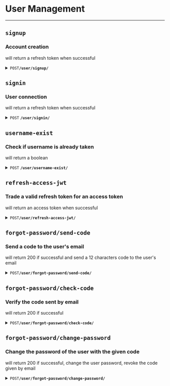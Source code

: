 # User Management

--------------------------------------------------------------------------------

## `signup`

### Account creation

will return a refresh token when successful

<details>
 <summary><code>POST</code><code><b>/user/signup/</b></code></summary>

### Parameters

#### Body
all fields are mandatory
- Username must be unique and between 1 and 20 characters long
- Email must be unique and between 1 and 50 characters long
- Password must be between 8 and 50 characters long and contain at least one uppercase letter, one digit and one special character
> ``` javascript
> {
>     "username": "Aurel",
>     "email": "alevra@student.42lyon.fr",
>     "password": "Validpass42*"
> }
> ```

#### Responses

> | http code | content-type       | response                                             |
> |-----------|--------------------|------------------------------------------------------|
> | `201`     | `application/json` | `{"refresh_token": "eyJhbGci.."}`                    |
> | `401`     | `application/json` | `{"errors": ["AAA", "BBB", "..."]}`                  |
> | `500`     | `application/json` | `{"errors": ['An unexpected error occurred : ...']}` |

>errors can be combined

> errors can be :
> - Username empty
> - Username already taken
> - Username length {len(username)} > 20
> - 
> - Email empty
> - Email length {len(email)} > 50
> - Email missing @
> - Email missing "." character
> - Email contains more than one @ character

> - Password empty
> - Password length {len(password)} < 8
> - Password missing uppercase character
> - Password missing digit
> - Password missing special character

> - Invalid JSON format in the request body
> - An unexpected error occurred
</details>


## `signin`

### User connection

will return a refresh token when successful

<details>
 <summary><code>POST</code> <code><b>/user/signin/</b></code></summary>

### Parameters

#### Body

all fields are mandatory

> ``` javascript
> {
>     "username": "Aurel",
>     "password": "Validpass21*"
> }
> ```

#### Responses

> | http code | content-type               | response                                             |
> |-----------|----------------------------|------------------------------------------------------|
> | `201`     | `application/json`         | `{"refresh_token": "eyJhbGci.."}`                    |
> | `401`     | `application/json`         | `{"errors": [ "AAA","BBB", "..."]}`                  |
> | `500`     | `application/json`         | `{"errors": ['An unexpected error occurred : ...']}` |
> 
> errors can be combined

> errors can be :
> - Username empty
> - Password empty
> - Username not found
> - Invalid password
> - Invalid JSON format in the request body
> - An unexpected error occurred

</details>


## `username-exist`

### Check if username is already taken

will return a boolean

<details>
 <summary><code>POST</code> <code><b>/user/username-exist/</b></code></summary>

### Parameters

#### Body

> ``` javascript
> {
>     "username": "Aurel"
> }
> ```

#### Responses

> | http code | content-type             | response                                             |
> |-----------|--------------------------|------------------------------------------------------|
> | `200`     | `application/json`       | `{"is_taken": false}`                                |
> | `200`     | `application/json`       | `{"is_taken": true}`              n                  |
> | `401`     | `application/json`       | `{"errors": [ "AAA","BBB", "..."]}`                  |
> | `500`     | `application/json`       | `{"errors": ['An unexpected error occurred : ...']}` |

> 
> errors can be combined

> errors can be :
> - Invalid JSON format in the request body
> - An unexpected error occurred
> 
> NB : An empty username is considered as not taken

</details>

## `refresh-access-jwt`

### Trade a valid refresh token for an access token

will return an access token when successful

<details>
 <summary><code>POST</code><code><b>/user/refresh-access-jwt/</b></code></summary>

### Parameters

#### Body
all fields are mandatory
> ``` javascript
> {
>     "refresh_jwt": "234235sfs3r2.."
> }
> ```

#### Responses

> | http code | content-type       | response                                             |
> |-----------|--------------------|------------------------------------------------------|
> | `200`     | `application/json` | `{"access_token": "eyJhbGci.."}`                     |
> | `400`     | `application/json` | `{"errors": ["AAA", "BBB", "..."]}`                  |
> | `500`     | `application/json` | `{"errors": ['An unexpected error occurred : ...']}` |

>errors can be combined

> errors can be :
> - Refresh token not found
> - Signature verification failed
> - Empty payload
> - Signature has expired
> - No user_id in payload
> - User does not exist
> - Invalid JSON format in the request body
> - An unexpected error occurred
</details>


## `forgot-password/send-code`

### Send a code to the user's email

will return 200 if successful and send a 12 characters code to the user's email

<details>
 <summary><code>POST</code><code><b>/user/forgot-password/send-code/</b></code></summary>

### Parameters

#### Body
all fields are mandatory
> ``` javascript
> {
>     "email": "..."
> }
> ```

#### Responses

> | http code | content-type       | response                                            |
> |-----------|--------------------|-----------------------------------------------------|
> | `200`     | `application/json` | `{"ok": "Email sent","email": "************ra@gmail.com", "expires": "2024-01-10T11:20:43.253"}}`                    |
> | `400`     | `application/json` | `{"errors": "AAA"}`                  |
> | `500`     | `application/json` | `{"errors": ['An unexpected error occurred : ...']}` |


> errors can be :
> - No email provided
> - Email can not be empty
> - Username not found
> - Invalid JSON format in the request body : decode error
> - An unexpected error occurred

</details>

## `forgot-password/check-code`

### Verify the code sent by email

will return 200 if successful

<details>
 <summary><code>POST</code><code><b>/user/forgot-password/check-code/</b></code></summary>

### Parameters

#### Body
all fields are mandatory
> ``` javascript
> {
>     "email": "...",
>     "code": "..."
> }
> ```

#### Responses

> | http code | content-type       | response                                             |
> |-----------|--------------------|------------------------------------------------------|
> | `200`     | `application/json` | `{"ok": "ok"}`                                       |
> | `400`     | `application/json` | `{"errors": "AAA", errors details : "aaa" }`         |
> | `500`     | `application/json` | `{"errors": ['An unexpected error occurred : ...']}` |

> errors details are optional

> errors can be :
> - Mandatory value missing : 'email'
> - Mandatory value missing : 'code'
> - Email empty
> - Code empty
> - Username not found
> - Invalid code
> - Code expired

</details>


## `forgot-password/change-password`

### Change the password of the user with the given code

will return 200 if successful,
change the user password,
revoke the code given by email

<details>
 <summary><code>POST</code><code><b>/user/forgot-password/change-password/</b></code></summary>

### Parameters

#### Body
all fields are mandatory
> ``` javascript
> {
>     "email": "...",
>     "code": "..."
>     "new_password": "..."
> }
> ```

#### Responses

> | http code | content-type       | response                                             |
> |-----------|--------------------|------------------------------------------------------|
> | `200`     | `application/json` | `{"ok": "ok"}`                                       |
> | `400`     | `application/json` | `{"errors": "AAA", errors details : "aaa" }`         |
> | `500`     | `application/json` | `{"errors": ['An unexpected error occurred : ...']}` |

> errors details are optional

> errors can be :
> - Mandatory value missing : 'username'
> - Mandatory value missing : 'code'
> - Mandatory value missing : 'password'
> - Email empty
> - Code empty
> - Username not found
> - Invalid code
> - Code expired
> - (all the errors from the is_valid_password function in the sign_up route)


</details>